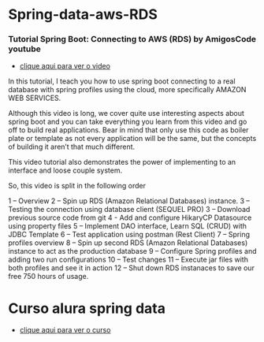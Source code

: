 # Spring-data-aws-RDS

### Tutorial Spring Boot: Connecting to AWS (RDS) by AmigosCode youtube
- [clique aqui para ver o video](https://www.youtube.com/watch?v=ZA9WpK-lxXMd) 

In this tutorial, I teach you how to use spring boot connecting to a real database with spring profiles using the cloud, more specifically AMAZON WEB SERVICES.

Although this video is long, we cover quite use interesting aspects about spring boot and you can take everything you learn from this video and go off to build real applications. Bear in mind that only use this code as boiler plate or template as not every application will be the same, but the concepts of building it aren’t that much different.

This video tutorial also demonstrates the power of implementing to an interface and loose couple system.

So, this video is split in the following order


1 – Overview
2 – Spin up RDS (Amazon Relational Databases) instance.
3 – Testing the connection using database client (SEQUEL PRO)
3 – Download previous source code from git
4 - Add and configure HikaryCP Datasource using property files
5 –  Implement DAO interface, Learn SQL (CRUD) with JDBC Template
6 – Test application using postman (Rest Client)
7 – Spring profiles overview
8 – Spin up second RDS (Amazon Relational Databases) instance to act as the production database
9 – Configure Spring profiles and adding two run configurations
10 – Test changes
11 – Execute jar files with both profiles and see it in action
12 – Shut down RDS instanaces to save our free 750 hours of usage.


# Curso alura spring data
- [clique aqui para ver o curso ](https://cursos.alura.com.br/course/spring-data-jpa)

